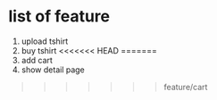 # list of feature
1. upload tshirt
2. buy tshirt
<<<<<<< HEAD
=======
3. add cart
4. show detail page
>>>>>>> feature/cart
